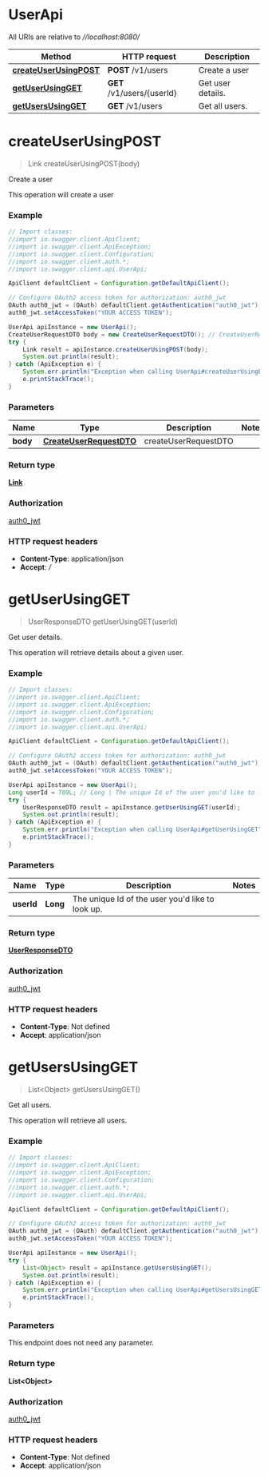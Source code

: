 # UserApi

All URIs are relative to *//localhost:8080/*

Method | HTTP request | Description
------------- | ------------- | -------------
[**createUserUsingPOST**](UserApi.md#createUserUsingPOST) | **POST** /v1/users | Create a user
[**getUserUsingGET**](UserApi.md#getUserUsingGET) | **GET** /v1/users/{userId} | Get user details.
[**getUsersUsingGET**](UserApi.md#getUsersUsingGET) | **GET** /v1/users | Get all users.

<a name="createUserUsingPOST"></a>
# **createUserUsingPOST**
> Link createUserUsingPOST(body)

Create a user

This operation will create a user

### Example
```java
// Import classes:
//import io.swagger.client.ApiClient;
//import io.swagger.client.ApiException;
//import io.swagger.client.Configuration;
//import io.swagger.client.auth.*;
//import io.swagger.client.api.UserApi;

ApiClient defaultClient = Configuration.getDefaultApiClient();

// Configure OAuth2 access token for authorization: auth0_jwt
OAuth auth0_jwt = (OAuth) defaultClient.getAuthentication("auth0_jwt");
auth0_jwt.setAccessToken("YOUR ACCESS TOKEN");

UserApi apiInstance = new UserApi();
CreateUserRequestDTO body = new CreateUserRequestDTO(); // CreateUserRequestDTO | createUserRequestDTO
try {
    Link result = apiInstance.createUserUsingPOST(body);
    System.out.println(result);
} catch (ApiException e) {
    System.err.println("Exception when calling UserApi#createUserUsingPOST");
    e.printStackTrace();
}
```

### Parameters

Name | Type | Description  | Notes
------------- | ------------- | ------------- | -------------
 **body** | [**CreateUserRequestDTO**](CreateUserRequestDTO.md)| createUserRequestDTO |

### Return type

[**Link**](Link.md)

### Authorization

[auth0_jwt](../README.md#auth0_jwt)

### HTTP request headers

 - **Content-Type**: application/json
 - **Accept**: */*

<a name="getUserUsingGET"></a>
# **getUserUsingGET**
> UserResponseDTO getUserUsingGET(userId)

Get user details.

This operation will retrieve details about a given user.

### Example
```java
// Import classes:
//import io.swagger.client.ApiClient;
//import io.swagger.client.ApiException;
//import io.swagger.client.Configuration;
//import io.swagger.client.auth.*;
//import io.swagger.client.api.UserApi;

ApiClient defaultClient = Configuration.getDefaultApiClient();

// Configure OAuth2 access token for authorization: auth0_jwt
OAuth auth0_jwt = (OAuth) defaultClient.getAuthentication("auth0_jwt");
auth0_jwt.setAccessToken("YOUR ACCESS TOKEN");

UserApi apiInstance = new UserApi();
Long userId = 789L; // Long | The unique Id of the user you'd like to look up.
try {
    UserResponseDTO result = apiInstance.getUserUsingGET(userId);
    System.out.println(result);
} catch (ApiException e) {
    System.err.println("Exception when calling UserApi#getUserUsingGET");
    e.printStackTrace();
}
```

### Parameters

Name | Type | Description  | Notes
------------- | ------------- | ------------- | -------------
 **userId** | **Long**| The unique Id of the user you&#x27;d like to look up. |

### Return type

[**UserResponseDTO**](UserResponseDTO.md)

### Authorization

[auth0_jwt](../README.md#auth0_jwt)

### HTTP request headers

 - **Content-Type**: Not defined
 - **Accept**: application/json

<a name="getUsersUsingGET"></a>
# **getUsersUsingGET**
> List&lt;Object&gt; getUsersUsingGET()

Get all users.

This operation will retrieve all users.

### Example
```java
// Import classes:
//import io.swagger.client.ApiClient;
//import io.swagger.client.ApiException;
//import io.swagger.client.Configuration;
//import io.swagger.client.auth.*;
//import io.swagger.client.api.UserApi;

ApiClient defaultClient = Configuration.getDefaultApiClient();

// Configure OAuth2 access token for authorization: auth0_jwt
OAuth auth0_jwt = (OAuth) defaultClient.getAuthentication("auth0_jwt");
auth0_jwt.setAccessToken("YOUR ACCESS TOKEN");

UserApi apiInstance = new UserApi();
try {
    List<Object> result = apiInstance.getUsersUsingGET();
    System.out.println(result);
} catch (ApiException e) {
    System.err.println("Exception when calling UserApi#getUsersUsingGET");
    e.printStackTrace();
}
```

### Parameters
This endpoint does not need any parameter.

### Return type

**List&lt;Object&gt;**

### Authorization

[auth0_jwt](../README.md#auth0_jwt)

### HTTP request headers

 - **Content-Type**: Not defined
 - **Accept**: application/json

